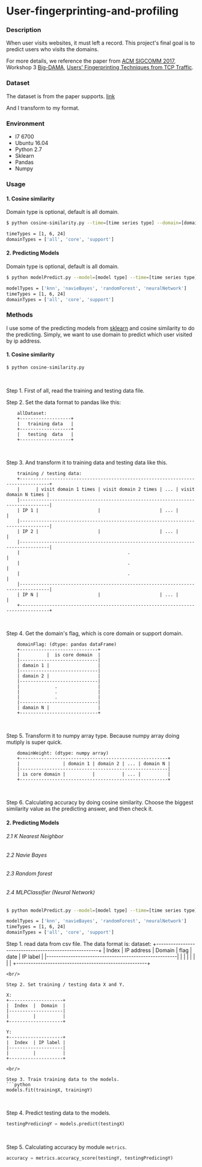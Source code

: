 # User-fingerprinting-and-profiling
### Description
When user visits websites, it must left a record. This project's final goal is to predict users who visits the domains.

For more details, we reference the paper from [ACM SIGCOMM 2017](https://conferences.sigcomm.org/sigcomm/2017/program.html), Workshop 3 [Big-DAMA](https://conferences.sigcomm.org/sigcomm/2017/workshop-big-dama.html), [Users' Fingerprinting Techniques from TCP Traffic](http://delivery.acm.org/10.1145/3100000/3098602/p49-Vassio.pdf?ip=140.113.216.230&id=3098602&acc=OPENTOC&key=AF37130DAFA4998B%2E7DDA227B4DBFAC43%2E4D4702B0C3E38B35%2E9F04A3A78F7D3B8D&CFID=848763280&CFTOKEN=58230019&__acm__=1515312742_9122381161af0c1b04fc1585ff010855). 

### Dataset
The dataset is from the paper supports. [link](https://bigdata.polito.it/content/domains-web-users)

And I transform to my format.


### Environment
* I7 6700
* Ubuntu 16.04
* Python 2.7
* Sklearn 
* Pandas
* Numpy

### Usage
#### 1. Cosine similarity
Domain type is optional, default is all domain.
```sh
$ python cosine-similarity.py --time=[time series type] --domain=[domain type]
```
```sh
timeTypes = [1, 6, 24]
domainTypes = ['all', 'core', 'support']
```


#### 2. Predicting Models
Domain type is optional, default is all domain.
```sh
$ python modelPredict.py --model=[model type] --time=[time series type] --domain=[domain type]
```
```sh
modelTypes = ['knn', 'navieBayes', 'randomForest', 'neuralNetwork']
timeTypes = [1, 6, 24]
domainTypes = ['all', 'core', 'support']
```


### Methods
I use some of the predicting models from [sklearn](http://scikit-learn.org/) and cosine similarity to do the predicting. Simply, we want to use domain to predict which user visited by ip address.

#### 1. Cosine similarity
```sh
$ python cosine-similarity.py
```
<br/>

Step 1. First of all, read the training and testing data file.
<br/>

Step 2. Set the data format to pandas like this:
```
    allDataset:
    +-------------------+
    |	training data 	|
    +-------------------+
    |	testing  data 	|
    +-------------------+
```
<br/>

Step 3. And transform it to training data and testing data like this.
```
	training / testing data:
    +---------------------------------------------------------------------------------+
    |      | visit domain 1 times | visit domain 2 times | ... | visit domain N times |
    |---------------------------------------------------------------------------------|
    | IP 1 |                      |                      | ... |                      |
    |---------------------------------------------------------------------------------|
    | IP 2 |                      |                      | ... |                      |
    |---------------------------------------------------------------------------------|
    |                                        .                                        |	
    |                                        .                                        |
    |                                        .                                        |
    |---------------------------------------------------------------------------------|
    | IP N |                      |                      | ... |                      |
    +---------------------------------------------------------------------------------+

```
<br/>

Step 4. Get the domain's flag, which is core domain or support domain.
```
	domainFlag: (dtype: pandas dataFrame)
    +-----------------------------+
    |          |  is core domain  |
    |-----------------------------|
    | damain 1 |                  |
    |-----------------------------|
    | damain 2 |                  |
    |-----------------------------|
    |             .               |
    |             .               |
    |             .               |
    |-----------------------------|
    | damain N |                  |
    +-----------------------------+
```
<br/>

Step 5. Transform it to numpy array type. Because numpy array doing mutiply is super quick.
```
	domainWeight: (dtype: numpy array)
    +-------------------------------------------------------+
    |                | domain 1 | domain 2 | ... | domain N |
    |-------------------------------------------------------|
    | is core domain |          |          | ... |          |
    +-------------------------------------------------------+
```
<br/>

Step 6. Calculating accuracy by doing cosine similarity. Choose the biggest similarity value as the predicting answer, and then check it.
<br/>

#### 2. Predicting Models
###### 2.1 K Nearest Neighbor
###### 2.2 Navie Bayes
###### 2.3 Random forest
###### 2.4 MLPClassifier (Neural Network)
```sh
$ python modelPredict.py --model=[model type] --time=[time series type] --domain=[domain type]
```
```sh
modelTypes = ['knn', 'navieBayes', 'randomForest', 'neuralNetwork']
timeTypes = [1, 6, 24]
domainTypes = ['all', 'core', 'support']
```

Step 1. read data from csv file. The data format is:
	dataset:
    +------------------------------------------------------+
    | Index | IP address | Domain | flag | date | IP label |
    |------------------------------------------------------|
    |       |            |        |      |      |          |
    +------------------------------------------------------+
```
<br/>

Step 2. Set training / testing data X and Y.
```
    X:
    +--------------------+
    |  Index  |  Domain  |
    |--------------------|
    |         |          |
    +--------------------+

    Y:
    +--------------------+
    |  Index  | IP label |
    |--------------------|
    |         |          |
    +--------------------+

```
<br/>

Step 3. Train training data to the models.
```python
models.fit(trainingX, trainingY)
```
<br/>

Step 4. Predict testing data to the models.
```python
testingPredicingY = models.predict(testingX)
```
<br/>

Step 5. Calculating accuracy by module ```metrics```.
```python
accuracy = metrics.accuracy_score(testingY, testingPredicingY)
```
